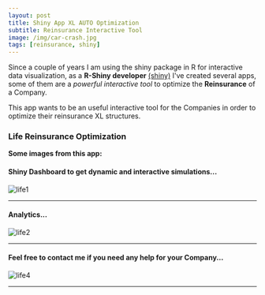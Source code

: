 ```yaml
---
layout: post
title: Shiny App XL AUTO Optimization
subtitle: Reinsurance Interactive Tool
image: /img/car-crash.jpg
tags: [reinsurance, shiny]
---
```


Since a couple of years I am using the shiny package in R for interactive data visualization, as a **R-Shiny developer** [(shiny)](http://shiny.rstudio.com/tutorial/) I've created several apps, some of them are a *powerful interactive tool* to optimize the **Reinsurance** of a Company.

This app wants to be an useful interactive tool for the Companies in order to optimize their reinsurance XL structures.   

### Life Reinsurance Optimization
**Some images from this app:**

#### Shiny Dashboard to get dynamic and interactive simulations...
![life1](http://i63.tinypic.com/286u7vd.png)
* * *
#### Analytics...
![life2](http://i65.tinypic.com/25khdw7.png)
* * *
#### Feel free to contact me if you need any help for your Company...
![life4](http://i64.tinypic.com/2vl2zuu.png)
* * *
